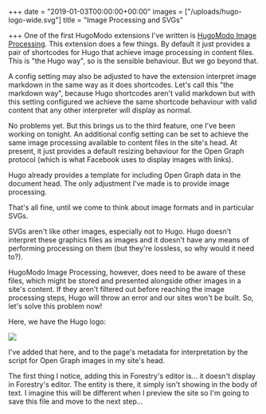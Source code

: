 +++
date = "2019-01-03T00:00:00+00:00"
images = ["/uploads/hugo-logo-wide.svg"]
title = "Image Processing and SVGs"

+++
One of the first HugoModo extensions I've written is [HugoModo Image Processing](/extensions/image-processing). This extension does a few things. By default it just provides a pair of shortcodes for Hugo that achieve image processing in content files. This is "the Hugo way", so is the sensible behaviour. But we go beyond that.

A config setting may also be adjusted to have the extension interpret image markdown in the same way as it does shortcodes. Let's call this "the markdown way", because Hugo shortcodes aren't valid markdown but with this setting configured we achieve the same shortcode behaviour with valid content that any other interpreter will display as normal.

No problems yet. But this brings us to the third feature, one I've been working on tonight. An additional config setting can be set to achieve the same image processing available to content files in the site's head. At present, it just provides a default resizing behaviour for the Open Graph protocol (which is what Facebook uses to display images with links).

Hugo already provides a template for including Open Graph data in the document head. The only adjustment I've made is to provide image processing.

That's all fine, until we come to think about image formats and in particular SVGs.

SVGs aren't like other images, especially not to Hugo. Hugo doesn't interpret these graphics files as images and it doesn't have any means of performing processing on them (but they're lossless, so why would it need to?).

HugoModo Image Processing, however, does need to be aware of these files, which might be stored and presented alongside other images in a site's content. If they aren't filtered out before reaching the image processing steps, Hugo will throw an error and our sites won't be built. So, let's solve this problem now!

Here, we have the Hugo logo:

![](/uploads/hugo-logo-wide.svg)

I've added that here, and to the page's metadata for interpretation by the script for Open Graph images in my site's head.

The first thing I notice, adding this in Forestry's editor is... it doesn't display in Forestry's editor. The entity is there, it simply isn't showing in the body of text. I imagine this will be different when I preview the site so I'm going to save this file and move to the next step...